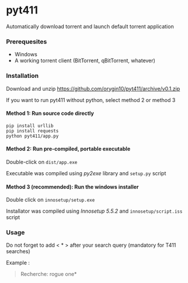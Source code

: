 # pyt411
Automatically download torrent and launch default torrent application

### Prerequesites
- Windows
- A working torrent client (BitTorrent, qBitTorrent, whatever)

### Installation

Download and unzip https://github.com/orygin10/pyt411/archive/v0.1.zip

If you want to run pyt411 without python, select method 2 or method 3

#### Method 1: Run source code directly

```
pip install urllib
pip install requests
python pyt411/app.py
```

#### Method 2: Run pre-compiled, portable executable

Double-click on ```dist/app.exe```

Executable was compiled using *py2exe* library and ```setup.py``` script

#### Method 3 (recommended): Run the windows installer

Double click on ```innosetup/setup.exe```

Installator was compiled using *Innosetup 5.5.2* and ```innosetup/script.iss``` script


### Usage
Do not forget to add < * > after your search query (mandatory for T411 searches)

Example :

> Recherche: rogue one*
